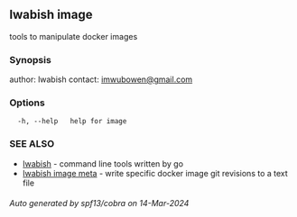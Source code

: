 ## lwabish image

tools to manipulate docker images

### Synopsis

author: lwabish 
contact: imwubowen@gmail.com

### Options

```
  -h, --help   help for image
```

### SEE ALSO

* [lwabish](lwabish.md)	 - command line tools written by go
* [lwabish image meta](lwabish_image_meta.md)	 - write specific docker image git revisions to a text file

###### Auto generated by spf13/cobra on 14-Mar-2024
